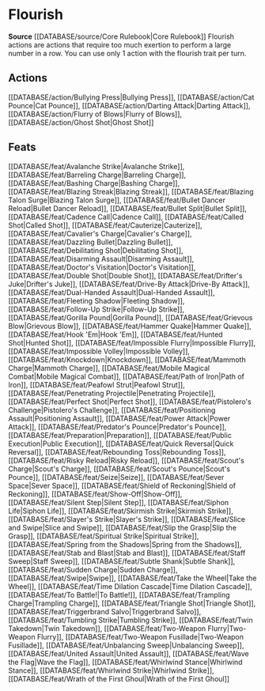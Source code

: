 ﻿---
id: '73'
name: Flourish
rarity: Common
rus_type_level: null
source: '[[DATABASE/source/Core Rulebook|Core Rulebook]]'
trait:
- Flourish
type: Trait

---
# Flourish

**Source** [[DATABASE/source/Core Rulebook|Core Rulebook]] 
Flourish actions are actions that require too much exertion to perform a large number in a row. You can use only 1 action with the flourish trait per turn.

## Actions

[[DATABASE/action/Bullying Press|Bullying Press]], [[DATABASE/action/Cat Pounce|Cat Pounce]], [[DATABASE/action/Darting Attack|Darting Attack]], [[DATABASE/action/Flurry of Blows|Flurry of Blows]], [[DATABASE/action/Ghost Shot|Ghost Shot]]

## Feats

[[DATABASE/feat/Avalanche Strike|Avalanche Strike]], [[DATABASE/feat/Barreling Charge|Barreling Charge]], [[DATABASE/feat/Bashing Charge|Bashing Charge]], [[DATABASE/feat/Blazing Streak|Blazing Streak]], [[DATABASE/feat/Blazing Talon Surge|Blazing Talon Surge]], [[DATABASE/feat/Bullet Dancer Reload|Bullet Dancer Reload]], [[DATABASE/feat/Bullet Split|Bullet Split]], [[DATABASE/feat/Cadence Call|Cadence Call]], [[DATABASE/feat/Called Shot|Called Shot]], [[DATABASE/feat/Cauterize|Cauterize]], [[DATABASE/feat/Cavalier's Charge|Cavalier's Charge]], [[DATABASE/feat/Dazzling Bullet|Dazzling Bullet]], [[DATABASE/feat/Debilitating Shot|Debilitating Shot]], [[DATABASE/feat/Disarming Assault|Disarming Assault]], [[DATABASE/feat/Doctor's Visitation|Doctor's Visitation]], [[DATABASE/feat/Double Shot|Double Shot]], [[DATABASE/feat/Drifter's Juke|Drifter's Juke]], [[DATABASE/feat/Drive-By Attack|Drive-By Attack]], [[DATABASE/feat/Dual-Handed Assault|Dual-Handed Assault]], [[DATABASE/feat/Fleeting Shadow|Fleeting Shadow]], [[DATABASE/feat/Follow-Up Strike|Follow-Up Strike]], [[DATABASE/feat/Gorilla Pound|Gorilla Pound]], [[DATABASE/feat/Grievous Blow|Grievous Blow]], [[DATABASE/feat/Hammer Quake|Hammer Quake]], [[DATABASE/feat/Hook 'Em|Hook 'Em]], [[DATABASE/feat/Hunted Shot|Hunted Shot]], [[DATABASE/feat/Impossible Flurry|Impossible Flurry]], [[DATABASE/feat/Impossible Volley|Impossible Volley]], [[DATABASE/feat/Knockdown|Knockdown]], [[DATABASE/feat/Mammoth Charge|Mammoth Charge]], [[DATABASE/feat/Mobile Magical Combat|Mobile Magical Combat]], [[DATABASE/feat/Path of Iron|Path of Iron]], [[DATABASE/feat/Peafowl Strut|Peafowl Strut]], [[DATABASE/feat/Penetrating Projectile|Penetrating Projectile]], [[DATABASE/feat/Perfect Shot|Perfect Shot]], [[DATABASE/feat/Pistolero's Challenge|Pistolero's Challenge]], [[DATABASE/feat/Positioning Assault|Positioning Assault]], [[DATABASE/feat/Power Attack|Power Attack]], [[DATABASE/feat/Predator's Pounce|Predator's Pounce]], [[DATABASE/feat/Preparation|Preparation]], [[DATABASE/feat/Public Execution|Public Execution]], [[DATABASE/feat/Quick Reversal|Quick Reversal]], [[DATABASE/feat/Rebounding Toss|Rebounding Toss]], [[DATABASE/feat/Risky Reload|Risky Reload]], [[DATABASE/feat/Scout's Charge|Scout's Charge]], [[DATABASE/feat/Scout's Pounce|Scout's Pounce]], [[DATABASE/feat/Seize|Seize]], [[DATABASE/feat/Sever Space|Sever Space]], [[DATABASE/feat/Shield of Reckoning|Shield of Reckoning]], [[DATABASE/feat/Show-Off|Show-Off]], [[DATABASE/feat/Silent Step|Silent Step]], [[DATABASE/feat/Siphon Life|Siphon Life]], [[DATABASE/feat/Skirmish Strike|Skirmish Strike]], [[DATABASE/feat/Slayer's Strike|Slayer's Strike]], [[DATABASE/feat/Slice and Swipe|Slice and Swipe]], [[DATABASE/feat/Slip the Grasp|Slip the Grasp]], [[DATABASE/feat/Spiritual Strike|Spiritual Strike]], [[DATABASE/feat/Spring from the Shadows|Spring from the Shadows]], [[DATABASE/feat/Stab and Blast|Stab and Blast]], [[DATABASE/feat/Staff Sweep|Staff Sweep]], [[DATABASE/feat/Subtle Shank|Subtle Shank]], [[DATABASE/feat/Sudden Charge|Sudden Charge]], [[DATABASE/feat/Swipe|Swipe]], [[DATABASE/feat/Take the Wheel|Take the Wheel]], [[DATABASE/feat/Time Dilation Cascade|Time Dilation Cascade]], [[DATABASE/feat/To Battle!|To Battle!]], [[DATABASE/feat/Trampling Charge|Trampling Charge]], [[DATABASE/feat/Triangle Shot|Triangle Shot]], [[DATABASE/feat/Triggerbrand Salvo|Triggerbrand Salvo]], [[DATABASE/feat/Tumbling Strike|Tumbling Strike]], [[DATABASE/feat/Twin Takedown|Twin Takedown]], [[DATABASE/feat/Two-Weapon Flurry|Two-Weapon Flurry]], [[DATABASE/feat/Two-Weapon Fusillade|Two-Weapon Fusillade]], [[DATABASE/feat/Unbalancing Sweep|Unbalancing Sweep]], [[DATABASE/feat/United Assault|United Assault]], [[DATABASE/feat/Wave the Flag|Wave the Flag]], [[DATABASE/feat/Whirlwind Stance|Whirlwind Stance]], [[DATABASE/feat/Whirlwind Strike|Whirlwind Strike]], [[DATABASE/feat/Wrath of the First Ghoul|Wrath of the First Ghoul]]